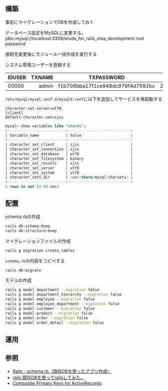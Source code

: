 ## 構築
事前にマイグレーションでDBを作成しておく

データベース設定をMySQLに変更する。
jdbc:mysql://localhost:3306/etude_for_rails_xtea_development
root
password

接続先変更後にモジュール一括作成を実行する

システム管理ユーザーを登録する

|IDUSER	| TXNAME         | TXPASSWORD                       | DTVALID    | DTEXPIRE   | TXEMAIL | TXMENUS | NREMPLOYEE | UPDCOUNTER |
|:------|-------:        |:----------:                      |:-----------:|:---------:|:-------:|:-------:|:----------:|:----------:|
| 00000	| admin          | f1b708bba17f1ce948dc979f4d7092bc	| 2000/01/01 | 9999/12/31 |         | ALL     |            |            |

`/etc/mysql/mysql.conf.d/mysqld.conf`に以下を追加してサービスを再起動する
```text
character-set-server=utf8
[client]
default-character-set=sjis
```
```sql
mysql> show variables like "chara%";
+--------------------------+----------------------------+
| Variable_name            | Value                      |
+--------------------------+----------------------------+
| character_set_client     | sjis                       |
| character_set_connection | sjis                       |
| character_set_database   | utf8                       |
| character_set_filesystem | binary                     |
| character_set_results    | sjis                       |
| character_set_server     | utf8                       |
| character_set_system     | utf8                       |
| character_sets_dir       | /usr/share/mysql/charsets/ |
+--------------------------+----------------------------+
8 rows in set (0.00 sec)
```

## 配置
schema.rbの作成
```bash
rails db:schema:dump
rails db:structure:dump
```

マイグレーションファイルの作成
```bash
rails g migration create_tables
```
`schema.rb`の内容をコピペする
```bash
rails db:migrate
```

モデルの作成
```bash
rails g model department --migration false
rails g model department_hierarchy --migration false
rails g model employee --migration false
rails g model employee_department --migration false
rails g model customer --migration false
rails g model product --migration false
rails g model order --migration false
rails g model order_detail --migration false
```

## 運用

## 参照
+ [Rails - schema.rb（既存DBを使ったアプリ作成）](https://qiita.com/edo1z/items/a0bf22b294406f00ec7c)
+ [rails 既存DBを使ってrailsしてみた。](http://hmu29.hatenablog.com/entry/2014/02/14/001513)
+ [Composite Primary Keys for ActiveRecords](https://github.com/composite-primary-keys/composite_primary_keys)
